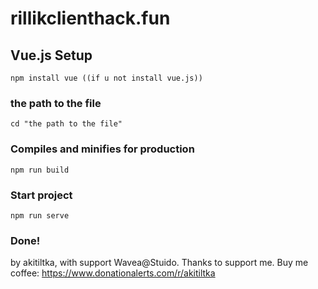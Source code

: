 

# rillikclienthack.fun

## Vue.js Setup
```
npm install vue ((if u not install vue.js))
```

### the path to the file
```
cd "the path to the file"
```

### Compiles and minifies for production
```
npm run build
```
### Start project
```
npm run serve
```

### Done!

by akitiltka, with support Wavea@Stuido. Thanks to support me. Buy me coffee: https://www.donationalerts.com/r/akitiltka
